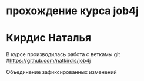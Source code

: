 # прохождение курса job4j
# Кирдис Наталья

В курсе производилась работа с веткамы git
#https://github.com/natkirdis/job4j

Объединение зафиксированных изменений